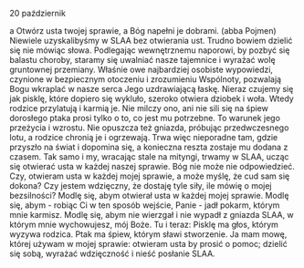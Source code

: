 20 październik

a
Otwórz usta twojej sprawie, a Bóg napełni je dobrami.
(abba Pojmen)
 Niewiele uzyskalibyśmy w SLAA bez otwierania ust. Trudno bowiem dzielić się nie mówiąc słowa. Podlegając wewnętrznemu naporowi, by pozbyć się balastu choroby, staramy się uwalniać nasze tajemnice i wyrażać wolę gruntownej przemiany. Właśnie owe najbardziej osobiste wypowiedzi, czynione w bezpiecznym otoczeniu i zrozumieniu Wspólnoty, pozwalają Bogu wkraplać w nasze serca Jego uzdrawiającą łaskę. Nieraz czujemy się jak pisklę, które dopiero się wykluło, szeroko otwiera dziobek i woła. Wtedy rodzice przylatują i karmią je. Nie milczy ono, ani nie sili się na śpiew dorosłego ptaka prosi tylko o to, co jest mu potrzebne. To warunek jego przeżycia i wzrostu. Nie opuszcza też gniazda, próbując przedwczesnego lotu, a rodzice chronią je i ogrzewają. Trwa więc nieporadne tam, gdzie przyszło na świat i dopomina się, a konieczna reszta zostaje mu dodana z czasem. Tak samo i my, wracając stale na mityngi, trwamy w SLAA, ucząc się otwierać usta w każdej naszej sprawie. Bóg nie może nie odpowiedzieć.
 Czy, otwieram usta w każdej mojej sprawie, a może myślę, że cud sam się dokona? Czy jestem wdzięczny, że dostaję tyle siły, ile mówię o mojej bezsilności?
 Modlę się, abym otwierał usta w każdej mojej sprawie. Modlę się, abym - robiąc Ci w ten sposób wejście, Panie - jadł pokarm, którym mnie karmisz. Modlę się, abym nie wierzgał i nie wypadł z gniazda SLAA, w którym mnie wychowujesz, mój Boże.
 Tu i teraz: Pisklę ma głos, którym wyzywa rodzica. Ptak ma śpiew, którym sławi stworzenie. Ja mam mowę, której używam w mojej sprawie: otwieram usta by prosić o pomoc; dzielić się sobą, wyrażać wdzięczność i nieść posłanie SLAA.
